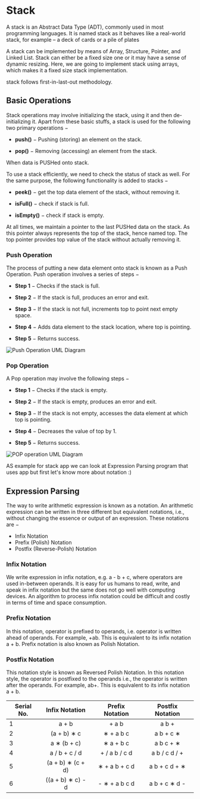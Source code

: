 # Stack

A stack is an Abstract Data Type (ADT), commonly used in most programming languages. It is named stack as it behaves like a real-world stack, for example – a deck of cards or a pile of plates

A stack can be implemented by means of Array, Structure, Pointer, and Linked List. Stack can either be a fixed size one or it may have a sense of dynamic resizing. Here, we are going to implement stack using arrays, which makes it a fixed size stack implementation.

stack follows first-in-last-out methodology.

## Basic Operations

Stack operations may involve initializing the stack, using it and then de-initializing it. Apart from these basic stuffs, a stack is used for the following two primary operations −

- __push()__ − Pushing (storing) an element on the stack.

- __pop()__ − Removing (accessing) an element from the stack.

When data is PUSHed onto stack.

To use a stack efficiently, we need to check the status of stack as well. For the same purpose, the following functionality is added to stacks −

- __peek()__ − get the top data element of the stack, without removing it.

- __isFull()__ − check if stack is full.

- __isEmpty()__ − check if stack is empty.

At all times, we maintain a pointer to the last PUSHed data on the stack. As this pointer always represents the top of the stack, hence named top. The top pointer provides top value of the stack without actually removing it.

### Push Operation

The process of putting a new data element onto stack is known as a Push Operation. Push operation involves a series of steps −

- __Step 1__ − Checks if the stack is full.

- __Step 2__ − If the stack is full, produces an error and exit.

- __Step 3__ − If the stack is not full, increments top to point next empty space.

- __Step 4__ − Adds data element to the stack location, where top is pointing.

- __Step 5__ − Returns success.

![Push Operation UML Diagram](https://www.tutorialspoint.com/data_structures_algorithms/images/stack_push_operation.jpg)

### Pop Operation

A Pop operation may involve the following steps −

- __Step 1__ − Checks if the stack is empty.

- __Step 2__ − If the stack is empty, produces an error and exit.

- __Step 3__ − If the stack is not empty, accesses the data element at which top is pointing.

- __Step 4__ − Decreases the value of top by 1.

- __Step 5__ − Returns success.

![POP operation UML Diagram](https://www.tutorialspoint.com/data_structures_algorithms/images/stack_pop_operation.jpg)

AS example for stack app we can look at Expression Parsing program that uses app but first let's know more about notation :)

## Expression Parsing

The way to write arithmetic expression is known as a notation. An arithmetic expression can be written in three different but equivalent notations, i.e., without changing the essence or output of an expression. These notations are −

- Infix Notation
- Prefix (Polish) Notation
- Postfix (Reverse-Polish) Notation

### Infix Notation

We write expression in infix notation, e.g. a - b + c, where operators are used in-between operands. It is easy for us humans to read, write, and speak in infix notation but the same does not go well with computing devices. An algorithm to process infix notation could be difficult and costly in terms of time and space consumption.

### Prefix Notation

In this notation, operator is prefixed to operands, i.e. operator is written ahead of operands. For example, +ab. This is equivalent to its infix notation a + b. Prefix notation is also known as Polish Notation.

### Postfix Notation

This notation style is known as Reversed Polish Notation. In this notation style, the operator is postfixed to the operands i.e., the operator is written after the operands. For example, ab+. This is equivalent to its infix notation a + b.

| Serial No. |  Infix Notation   | Prefix Notation | Postfix Notation |
| ---------- | :---------------: | :-------------: | :--------------: |
| 1          |       a + b       |      + a b      |      a b +       |
| 2          |    (a + b) ∗ c    |    ∗ + a b c    |    a b + c ∗     |
| 3          |    a ∗ (b + c)    |    ∗ a + b c    |    a b c + ∗     |
| 4          |   a / b + c / d   |  + / a b / c d  |  a b / c d / +   |
| 5          | (a + b) ∗ (c + d) |  ∗ + a b + c d  |  a b + c d + ∗   |
| 6          | ((a + b) ∗ c) - d |  - ∗ + a b c d  |  a b + c ∗ d -   |
